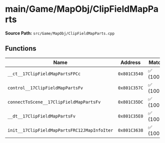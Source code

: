 # main/Game/MapObj/ClipFieldMapParts

**Source Path:** `src/Game/MapObj/ClipFieldMapParts.cpp`

## Functions

| Name | Address | Match % |
|------|---------|---------|
| `__ct__17ClipFieldMapPartsFPCc` | `0x801C3540` | :white_check_mark: (100.0%) |
| `control__17ClipFieldMapPartsFv` | `0x801C357C` | :white_check_mark: (100.0%) |
| `connectToScene__17ClipFieldMapPartsFv` | `0x801C35DC` | :white_check_mark: (100.0%) |
| `__dt__17ClipFieldMapPartsFv` | `0x801C35E0` | :white_check_mark: (100.0%) |
| `init__17ClipFieldMapPartsFRC12JMapInfoIter` | `0x801C3638` | :white_check_mark: (100.0%) |